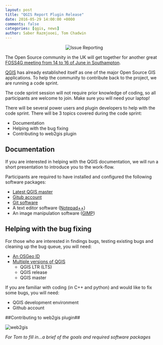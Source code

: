 ```yaml
---
layout: post
title: "QGIS Report Plugin Release"
date: 2016-05-29 14:00:00 +0000
comments: false
categories: [qgis, news]
author: Saber Razmjooei, Tom Chadwin
---
```


<center>
	<img src="http://uk.osgeo.org/images/animatedship.svg" alt="Issue Reporting"/>
</center>

The Open Source community in the UK will get together for another great [FOSS4G meeting from 14 to 16 of June in Southampton](http://uk.osgeo.org/foss4guk2016/). 

[QGIS](http://qgis.org/en/site/) has already established itself as one of the major Open Source GIS applications. To help the community to contribute back to the project, we are running a code sprint.   

<!-- more -->

The code sprint session will not require prior knowledge of coding, so all participants are welcome to join. Make sure you will need your laptop!

There will be several power users and plugin developers to help with the code sprint. There will be 3 topics covered during the code sprint:


- Documentation
- Helping with the bug fixing
- Contributing to web2gis plugin

## Documentation ##

If you are interested in helping with the QGIS documentation, we will run a short presentation to introduce you to the work-flow.

Participants are required to have installed and configured the following software packages:

- [Latest QGIS master](http://qgis.org/en/site/forusers/download.html)
- [Gitub account](https://github.com/join?source=header-home "github")
- [Git software](https://desktop.github.com/ "desktop application")
- A text editor software ([Notepad++](https://notepad-plus-plus.org/download/v6.9.2.html))
- An image manipulation software ([GIMP](https://www.gimp.org/))


 
## Helping with the bug fixing  ##

For those who are interested in findings bugs, testing existing bugs and cleaning up the bug queue, you will need:

- [An OSGeo ID](http://wiki.osgeo.org/wiki/Special:RequestAccount "OSGeo account")
- [Multiple versions of QGIS](http://qgis.org/en/site/forusers/download.html "qgis osgeo4w installer")
	- QGIS LTR (LTS)
	- QGIS release
	- QGIS master

If you are familiar with coding (in C++ and python) and would like to fix some bugs, you will need:

- QGIS development environment
- Github account


##Contributing to web2gis plugin##

![web2gis](https://plugins.qgis.org/static/cache/cf/9d/cf9dcdca7ab8f9f0e94aa0628a6dfde6.png)

*For Tom to fill in...a brief of the goals and required software packages*